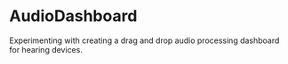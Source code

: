 # AudioDashboard
Experimenting with creating a drag and drop audio processing dashboard for hearing devices.
